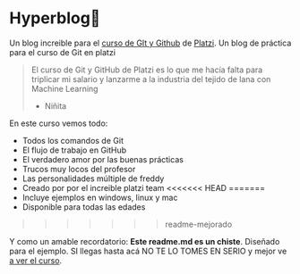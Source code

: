 # Hyperblog💚
Un blog increible para el [curso de GIt y Github](https://platzi.com/cursos/git-github/ "curso de GIt y Github") de [Platzi](https://platzi.com/ "Platzi").
Un blog de práctica para el curso de Git en platzi

>El curso de Git y GitHub de Platzi es lo que me hacía falta para triplicar mi salario y lanzarme a la industria del tejido de lana con Machine Learning
> * Niñita

En este curso vemos todo:
* Todos los comandos de Git
* El flujo de trabajo en GitHub
* El verdadero amor por las buenas prácticas
* Trucos muy locos del profesor
* Las personalidades múltiple de freddy
* Creado por por el increible platzi team
<<<<<<< HEAD
=======
* Incluye ejemplos en windows, linux y mac
* Disponible para todas las edades
>>>>>>> readme-mejorado

Y como un amable recordatorio: **Este readme.md es un chiste**. Diseñado para el ejemplo. SI llegas hasta acá NO TE LO TOMES EN SERIO y mejor ve [a ver el curso](https://platzi.com/cursos/git-github/ "a ver el curso").